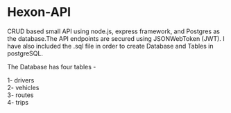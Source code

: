# Hexon-API

CRUD based small API using node.js, express framework, and Postgres as the database.The API endpoints are secured using JSONWebToken (JWT). I have also included the .sql file in order to create Database and Tables in postgreSQL.
<br />

The Database has four tables - 

1- drivers <br />
2- vehicles <br />
3- routes <br />
4- trips <br />
